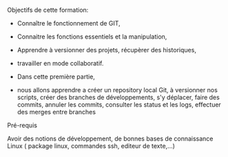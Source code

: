 
Objectifs de cette formation:

 - Connaître le fonctionnement de GIT, 
 - Connaitre les fonctions essentiels et la manipulation,
 - Apprendre à versionner des projets, récupèrer des historiques,
 - travailler en mode collaboratif.
  - Dans cette première partie, 

 - nous allons apprendre a créer un repository local Git,
     à versionner nos scripts,
     créer des branches de développements, s'y déplacer, 
     faire des commits,  annuler les commits,
     consulter les status et les logs,
     effectuer des merges entre branches
  
Pré-requis

Avoir des notions de développement, de bonnes bases de connaissance Linux ( package linux, commandes ssh, editeur de texte,...)

